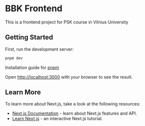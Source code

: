 # BBK Frontend

This is a frontend project for PSK course in Vilnius University

## Getting Started

First, run the development server:

```bash
pnpm dev
```

Installation guide for [pnpm](https://pnpm.io/installation#using-corepack)

Open [http://localhost:3000](http://localhost:3000) with your browser to see the result.

## Learn More

To learn more about Next.js, take a look at the following resources:

- [Next.js Documentation](https://nextjs.org/docs) - learn about Next.js features and API.
- [Learn Next.js](https://nextjs.org/learn) - an interactive Next.js tutorial.
